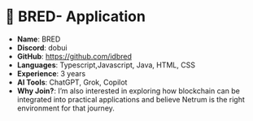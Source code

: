 #  🧑‍ BRED- Application

- **Name**: BRED
- **Discord**: dobui
- **GitHub**: https://github.com/idbred
- **Languages**: Typescript,Javascript, Java, HTML, CSS
- **Experience**: 3 years
- **AI Tools**: ChatGPT, Grok, Copilot
- **Why Join?**: I’m also interested in exploring how blockchain can be integrated into practical applications and believe Netrum is the right environment for that journey.
